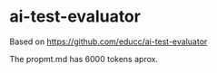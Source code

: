 # ai-test-evaluator
Based on https://github.com/educc/ai-test-evaluator

The propmt.md has 6000 tokens aprox.